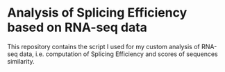 # Analysis of Splicing Efficiency based on RNA-seq data

This repository contains the script I used for my custom analysis of RNA-seq data, i.e. computation of Splicing Efficiency and scores of sequences similarity.



